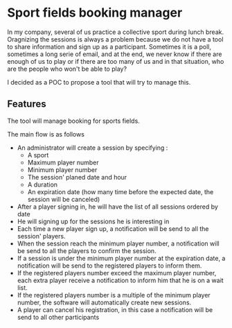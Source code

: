# Sport fields booking manager

In my company, several of us practice a collective sport during lunch break. 
Oragnizing the sessions is always a problem because we do not have a tool to share information and sign up as a participant. Sometimes it is a poll, sometimes a long serie of email, and at the end, we never know if there are enough of us to play or if there are too many of us and in that situation, who are the people who won't be able to play?

I decided as a POC to propose a tool that will try to manage this.

## Features

The tool will manage booking for sports fields. 

The main flow is as follows
* An administrator will create a session by specifying :
    - A sport
    - Maximum player number
    - Minimum player number
    - The session' planed date and hour
    - A duration
    - An expiration date (how many time before the expected date, the session will be canceled)
* After a player signing in, he will have the list of all sessions ordered by date
* He will signing up for the sessions he is interesting in
* Each time a new player sign up, a notification will be send to all the session' players.
* When the session reach the minimum player number, a notification will be send to all the players to confirm the session.
* If a session is under the minimum player number at the expiration date, a notification will be send to the registered players to inform them.
* If the registered players number exceed the maximum player number, each extra player receive a notification to inform him that he is on a wait list.
* If the registered players number is a multiple of the minimum player number, the software will automatically create new sessions.
* A player can cancel his registration, in this case a notification will be send to all other participants

